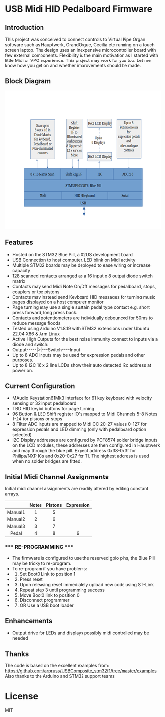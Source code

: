 # USB Midi HID Pedalboard Firmware

## Introduction

This project was conceived to connect controls to Virtual Pipe Organ software such as Hauptwerk, GrandOrgue, Cecilia etc running on a touch screen laptop. The design uses an inexpensive microcontroller board with few external components. Flexibility is the main motivation as I started with little Midi or VPO experience. This project may work for you too. Let me know how you get on and whether improvements should be made.
## Block Diagram

<img src="BlockDiagram.png" style="height: 446px; width:580px;"/>

## Features
- Hosted on the STM32 Blue Pill, a $2US development board
- USB Connection to host computer, LED blink on Midi activity
- Multiple STM32 boards may be deployed to ease wiring or increase capacity
- 128 scanned contacts arranged as a 16 input x 8 output diode switch matrix
- Contacts may send Midi Note On/Off messages for pedalboard, stops, couplers or toe pistons
- Contacts may instead send Keyboard HID messages for turning music pages displayed on a host computer monitor
- Page turning may use a single sustain pedal type contact e.g. short press forward, long press back.
- Contacts and potentiometers are individually debounced for 50ms to reduce message floods
- Tested using Arduino V1.8.19 with STM32 extensions under Ubuntu 22.04 X86 & Arm Linux
- Active High Outputs for the best noise immunity connect to inputs via a diode and switch: 
-   Output-----|>|---Switch----Input
- Up to 8 ADC inputs may be used for expression pedals and other purposes.
- Up to 8 I2C 16 x 2 line LCDs show their auto detected i2c address at power on.
## Current Configuration
- MAudio Keystation61Mk3 interface for 61 key keyboard with velocity sensing or 32 input pedalboard
- TBD HID keybd buttons for page turning
- 96 Button & LED Shift register IO's mapped to Midi Channels 5-8 Notes 1-24 for pistons or stops
-  8 Filter ADC inputs are mapped to Midi CC 20-27 values 0-127 for expression pedals and LED dimming (only with pedalboard option selected)
-  I2C Display addresses are configured by PCF8574 solder bridge inputs on the LCD modules, these addresses are then configured in Hauptwerk and map through the blue pill. Expect address 0x38-0x3f for Philips/NXP ICs and 0x20-0x27 for TI. The highest address is used when no solder bridges are fitted.

## Initial Midi Channel Assignments

Initial midi channel assignments are readily altered by editing constant arrays.

|         |Notes|Pistons|Expression|
| :---:   |:---:| :---: |  :---:   |
| Manual1 |  1  |   5   |          |
| Manual2 |  2  |   6   |          |
| Manual3 |  3  |   7   |          |
| Pedal   |  4  |   8   |     9    |

### *** RE-PROGRAMMING ***
 * The firmware is configured to use the reserved gpio pins, the Blue Pill may be tricky to re-program.
 * To re-program if you have problems:
 * 1. Set Boot0 Link to position 1
 * 2. Press reset
 * 3. Upon releasing reset immediately upload new code using ST-Link
 * 4. Repeat step 3 until programming success
 * 5. Move Boot0 link to position 0
 * 6. Disconnect programmer
 * 7. OR Use a USB boot loader
## Enhancements
- Output drive for LEDs and displays possibly midi controlled may be needed
 ## Thanks
The code is based on the excellent examples from: https://github.com/arpruss/USBComposite_stm32f1/tree/master/examples
Also thanks to the Arduino and STM32 support teams
# License
MIT
